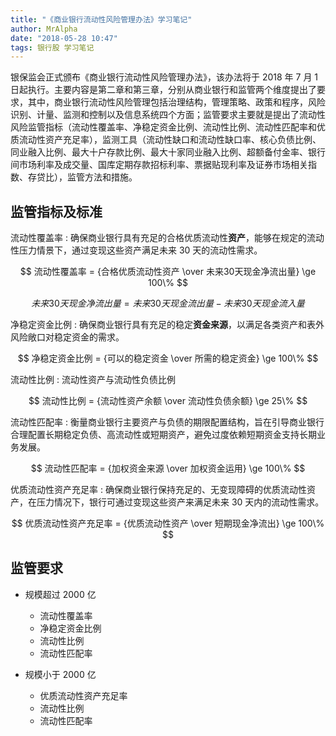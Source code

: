 ```yaml
---
title: "《商业银行流动性风险管理办法》学习笔记"
author: MrAlpha
date: "2018-05-28 10:47"
tags: 银行股 学习笔记
---
```


银保监会正式颁布《商业银行流动性风险管理办法》，该办法将于 2018 年 7 月 1 日起执行。主要内容是第二章和第三章，分别从商业银行和监管两个维度提出了要求，其中，商业银行流动性风险管理包括治理结构，管理策略、政策和程序，风险识别、计量、监测和控制以及信息系统四个方面；监管要求主要就是提出了流动性风险监管指标（流动性覆盖率、净稳定资金比例、流动性比例、流动性匹配率和优质流动性资产充足率），监测工具（流动性缺口和流动性缺口率、核心负债比例、同业融入比例、最大十户存款比例、最大十家同业融入比例、超额备付金率、银行间市场利率及成交量、国库定期存款招标利率、票据贴现利率及证券市场相关指数、存贷比），监管方法和措施。

## 监管指标及标准

流动性覆盖率
: 确保商业银行具有充足的合格优质流动性**资产**，能够在规定的流动性压力情景下，通过变现这些资产满足未来 30 天的流动性需求。

$$ 流动性覆盖率 = {合格优质流动性资产 \over 未来30天现金净流出量} \ge 100\% $$

$$ 未来30天现金净流出量 = 未来30天现金流出量 - 未来30天现金流入量 $$

净稳定资金比例
: 确保商业银行具有充足的稳定**资金来源**，以满足各类资产和表外风险敞口对稳定资金的需求。

$$ 净稳定资金比例 = {可以的稳定资金 \over 所需的稳定资金} \ge 100\% $$

流动性比例
: 流动性资产与流动性负债比例

$$ 流动性比例 = {流动性资产余额 \over 流动性负债余额} \ge 25\% $$

流动性匹配率
: 衡量商业银行主要资产与负债的期限配置结构，旨在引导商业银行合理配置长期稳定负债、高流动性或短期资产，避免过度依赖短期资金支持长期业务发展。

$$ 流动性匹配率 = {加权资金来源 \over 加权资金运用} \ge 100\% $$

优质流动性资产充足率
: 确保商业银行保持充足的、无变现障碍的优质流动性资产，在压力情况下，银行可通过变现这些资产来满足未来 30 天内的流动性需求。

$$ 优质流动性资产充足率 = {优质流动性资产 \over 短期现金净流出} \ge 100\% $$

## 监管要求

- 规模超过 2000 亿

  + 流动性覆盖率
  + 净稳定资金比例
  + 流动性比例
  + 流动性匹配率

- 规模小于 2000 亿

  + 优质流动性资产充足率
  + 流动性比例
  + 流动性匹配率
